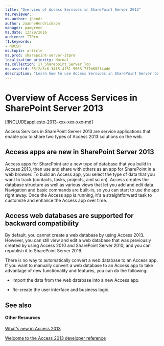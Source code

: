 ```yaml
---
title: "Overview of Access Services in SharePoint Server 2013"
ms.reviewer: 
ms.author: jhendr
author: JoanneHendrickson
manager: pamgreen
ms.date: 12/29/2016
audience: ITPro
f1.keywords:
- NOCSH
ms.topic: article
ms.prod: sharepoint-server-itpro
localization_priority: Normal
ms.collection: IT_Sharepoint_Server_Top
ms.assetid: 55f2a3c6-34f5-4131-9968-7f7b682144dd
description: "Learn how to use Access Services in SharePoint Server to share solutions on the web."
---
```


# Overview of Access Services in SharePoint Server 2013

[!INCLUDE[appliesto-2013-xxx-xxx-xxx-md](../includes/appliesto-2013-xxx-xxx-xxx-md.md)] 
  
Access Services in SharePoint Server 2013 are service applications that enable you to share two types of Access 2013 solutions on the web.
  
## Access apps are new in SharePoint Server 2013

Access apps for SharePoint are a new type of database that you build in Access 2013, then use and share with others as an app for SharePoint in a web browser. To build an Access app, you select the type of data that you want to track (contacts, tasks, projects, and so on). Access creates the database structure as well as various views that let you add and edit data. Navigation and basic commands are built-in, so you can start to use the app right away. Once the Access app is running, it's a straightforward task to customize and enhance the Access app over time.
  
## Access web databases are supported for backward compatibility

By default, you cannot create a web database by using Access 2013. However, you can still view and edit a web database that was previously created by using Access 2010 and SharePoint Server 2010, and you can republish it to SharePoint Server 2016.
  
There is no way to automatically convert a web database to an Access app. If you want to manually convert a web database to an Access app to take advantage of new functionality and features, you can do the following:
  
- Import the data from the web database into a new Access app.
    
- Re-create the user interface and business logic.
    
## See also

#### Other Resources

[What's new in Access 2013](https://go.microsoft.com/fwlink/p/?LinkId=268109)
  
[Welcome to the Access 2013 developer reference](https://go.microsoft.com/fwlink/p/?LinkId=268112)

